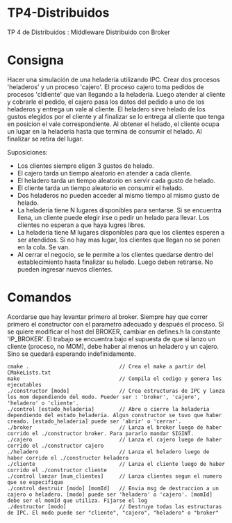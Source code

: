 # TP4-Distribuidos
TP 4 de Distribuidos : Middleware Distribuido con Broker

# Consigna

Hacer una simulación de una heladería utilizando IPC. Crear dos procesos 'heladeros' y un proceso 'cajero'. El proceso cajero toma pedidos de procesos 'cldiente' que van llegando a la heladeria. Luego atender al cliente y cobrarle el pedido, el cajero pasa los datos del pedido a uno de los heladeros y entrega un vale al cliente. El heladero sirve helado de los gustos elegidos por el cliente y al finalizar se lo entrega al cliente que tenga en posicion el vale correspondiente. Al obtener el helado, el cliente ocupa un lugar en la heladeria hasta que termina de consumir el helado. Al finalizar se retira del lugar.

Suposiciones:
- Los clientes siempre eligen 3 gustos de helado.
- El cajero tarda un tiempo aleatorio en atender a cada cliente.
- El heladero tarda un tiempo aleatorio en servir cada gusto de helado.
- El cliente tarda un tiempo aleatorio en consumir el helado.
- Dos heladeros no pueden acceder al mismo tiempo al mismo gusto de helado.
- La heladeria tiene N lugares disponibles para sentarse. Si se encuentra llena, un cliente puede elegir irse o pedir un helado para llevar. Los clientes no esperan a que haya lugres libres.
- La heladeria tiene M lugares disponibles para que los clientes esperen a ser atendidos. Si no hay mas lugar, los clientes que llegan no se ponen en la cola. Se van.
- Al cerrar el negocio, se le permite a los clientes quedarse dentro del establecimiento hasta finalizar su helado. Luego deben retirarse. No pueden ingresar nuevos clientes.

# Comandos

Acordarse que hay levantar primero al broker. Siempre hay que correr primero el constructor con el parametro adecuado y después el proceso.
Si se quiere modificar el host del BROKER, cambiar en defines.h la constante 'IP_BROKER'.  El trabajo se encuentra bajo el supuesta de que si lanzo un cliente (proceso, no MOM), debe haber al menos un heladero y un cajero. Sino se quedará esperando indefinidamente.


```
cmake .	                            // Crea el make a partir del CMakeLists.txt
make                      	        // Compila el codigo y genera los ejecutables
./constructor [modo]	            // Crea estructuras de IPC y lanza los mom dependiendo del modo. Pueder ser : 'broker', 'cajero', 'heladero' o 'cliente'.
./control [estado_heladeria]        // Abre o cierre la heladeria dependiendo del estado_heladeria. Algun constructor se tuvo que haber creado. [estado_heladeria] puede ser 'abrir' o 'cerrar'.
./broker                            // Lanza el broker luego de haber corrido el ./constructor broker. Para pararlo mandar SIGINT.
./cajero                            // Lanza el cajero luego de haber corrido el ./constructor cajero
./heladero                          // Lanza el heladero luego de haber corrido el ./constructor heladero
./cliente                           // Lanza el cliente luego de haber corrido el ./constructor cliente
./control lanzar [num_clientes]     // Lanza clientes segun el numero que se especifique
./control destruir [modo] [momId]   // Envia msg de destruccion a un cajero o heladero. [modo] puede ser 'heladero' o 'cajero'. [momId] debe ser el momId que utiliza. Fijarse el log
./destructor [modo]  	            // Destruye todas las estructuras de IPC. El modo puede ser "cliente", "cajero", "heladero" o "broker"
```
